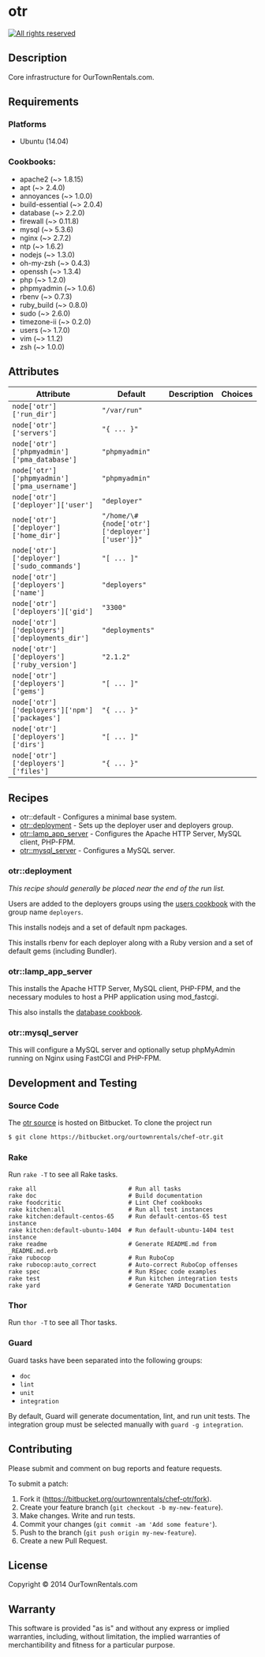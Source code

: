 # otr

[![All rights reserved](http://img.shields.io/badge/license-All_rights_reserved-red.svg?style=flat)](./LICENSE.txt)

## Description

Core infrastructure for OurTownRentals.com.

## Requirements

### Platforms

* Ubuntu (14.04)

### Cookbooks:

* apache2 (~> 1.8.15)
* apt (~> 2.4.0)
* annoyances (~> 1.0.0)
* build-essential (~> 2.0.4)
* database (~> 2.2.0)
* firewall (~> 0.11.8)
* mysql (~> 5.3.6)
* nginx (~> 2.7.2)
* ntp (~> 1.6.2)
* nodejs (~> 1.3.0)
* oh-my-zsh (~> 0.4.3)
* openssh (~> 1.3.4)
* php (~> 1.2.0)
* phpmyadmin (~> 1.0.6)
* rbenv (~> 0.7.3)
* ruby_build (~> 0.8.0)
* sudo (~> 2.6.0)
* timezone-ii (~> 0.2.0)
* users (~> 1.7.0)
* vim (~> 1.1.2)
* zsh (~> 1.0.0)

## Attributes

Attribute | Default | Description | Choices
----------|---------|-------------|--------
`node['otr']['run_dir']` | `"/var/run"` |  |
`node['otr']['servers']` | `"{ ... }"` |  |
`node['otr']['phpmyadmin']['pma_database']` | `"phpmyadmin"` |  |
`node['otr']['phpmyadmin']['pma_username']` | `"phpmyadmin"` |  |
`node['otr']['deployer']['user']` | `"deployer"` |  |
`node['otr']['deployer']['home_dir']` | `"/home/\#{node['otr']['deployer']['user']}"` |  |
`node['otr']['deployer']['sudo_commands']` | `"[ ... ]"` |  |
`node['otr']['deployers']['name']` | `"deployers"` |  |
`node['otr']['deployers']['gid']` | `"3300"` |  |
`node['otr']['deployers']['deployments_dir']` | `"deployments"` |  |
`node['otr']['deployers']['ruby_version']` | `"2.1.2"` |  |
`node['otr']['deployers']['gems']` | `"[ ... ]"` |  |
`node['otr']['deployers']['npm']['packages']` | `"{ ... }"` |  |
`node['otr']['deployers']['dirs']` | `"[ ... ]"` |  |
`node['otr']['deployers']['files']` | `"{ ... }"` |  |

## Recipes

* otr::default - Configures a minimal base system.
* [otr::deployment](#otrdeployment) - Sets up the deployer user and deployers group.
* [otr::lamp_app_server](#otrlamp_app_server) - Configures the Apache HTTP Server, MySQL client, PHP-FPM.
* [otr::mysql_server](#otrmysql_server) - Configures a MySQL server.

### otr::deployment

_This recipe should generally be placed near the end of the run list._

Users are added to the deployers groups using the [users cookbook]
with the group name `deployers`.

This installs nodejs and a set of default npm packages.

This installs rbenv for each deployer along with
a Ruby version and a set of default gems (including Bundler).

[users cookbook]: http://community.opscode.com/cookbooks/users

### otr::lamp_app_server

This installs the Apache HTTP Server, MySQL client, PHP-FPM,
and the necessary modules to host a PHP application using mod_fastcgi.

This also installs the [database cookbook].

[database cookbook]: http://community.opscode.com/cookbooks/database

### otr::mysql_server

This will configure a MySQL server and optionally
setup phpMyAdmin running on Nginx using FastCGI and PHP-FPM.

## Development and Testing

### Source Code

The [otr source](https://bitbucket.org/ourtownrentals/chef-otr)
is hosted on Bitbucket.
To clone the project run

````bash
$ git clone https://bitbucket.org/ourtownrentals/chef-otr.git
````

### Rake

Run `rake -T` to see all Rake tasks.

````
rake all                          # Run all tasks
rake doc                          # Build documentation
rake foodcritic                   # Lint Chef cookbooks
rake kitchen:all                  # Run all test instances
rake kitchen:default-centos-65    # Run default-centos-65 test instance
rake kitchen:default-ubuntu-1404  # Run default-ubuntu-1404 test instance
rake readme                       # Generate README.md from _README.md.erb
rake rubocop                      # Run RuboCop
rake rubocop:auto_correct         # Auto-correct RuboCop offenses
rake spec                         # Run RSpec code examples
rake test                         # Run kitchen integration tests
rake yard                         # Generate YARD Documentation
````

### Thor

Run `thor -T` to see all Thor tasks.

### Guard

Guard tasks have been separated into the following groups:

- `doc`
- `lint`
- `unit`
- `integration`

By default, Guard will generate documentation, lint, and run unit tests.
The integration group must be selected manually with `guard -g integration`.

## Contributing

Please submit and comment on bug reports and feature requests.

To submit a patch:

1. Fork it (https://bitbucket.org/ourtownrentals/chef-otr/fork).
2. Create your feature branch (`git checkout -b my-new-feature`).
3. Make changes. Write and run tests.
4. Commit your changes (`git commit -am 'Add some feature'`).
5. Push to the branch (`git push origin my-new-feature`).
6. Create a new Pull Request.

## License

Copyright © 2014 OurTownRentals.com

## Warranty

This software is provided "as is" and without any express or
implied warranties, including, without limitation, the implied
warranties of merchantibility and fitness for a particular
purpose.
